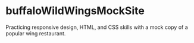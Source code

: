 # buffaloWildWingsMockSite
Practicing responsive design, HTML, and CSS skills with a mock copy of a popular wing restaurant.

